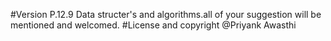 #Version P.12.9
 Data structer's and algorithms.all of your suggestion will be mentioned and welcomed. 
#License and copyright @Priyank Awasthi

